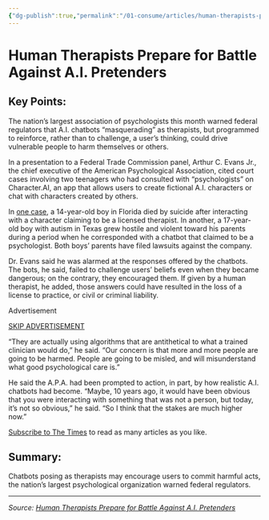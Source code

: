 ```yaml
---
{"dg-publish":true,"permalink":"/01-consume/articles/human-therapists-prepare-for-battle-against-a-i-pretenders/","title":"Human Therapists Prepare for Battle Against A.I. Pretenders"}
---
```



# Human Therapists Prepare for Battle Against A.I. Pretenders

## Key Points:
The nation’s largest association of psychologists this month warned federal regulators that A.I. chatbots “masquerading” as therapists, but programmed to reinforce, rather than to challenge, a user’s thinking, could drive vulnerable people to harm themselves or others.

In a presentation to a Federal Trade Commission panel, Arthur C. Evans Jr., the chief executive of the American Psychological Association, cited court cases involving two teenagers who had consulted with “psychologists” on Character.AI, an app that allows users to create fictional A.I. characters or chat with characters created by others.

In [one case](https://www.nytimes.com/2024/10/23/technology/characterai-lawsuit-teen-suicide.html), a 14-year-old boy in Florida died by suicide after interacting with a character claiming to be a licensed therapist. In another, a 17-year-old boy with autism in Texas grew hostile and violent toward his parents during a period when he corresponded with a chatbot that claimed to be a psychologist. Both boys’ parents have filed lawsuits against the company.

Dr. Evans said he was alarmed at the responses offered by the chatbots. The bots, he said, failed to challenge users’ beliefs even when they became dangerous; on the contrary, they encouraged them. If given by a human therapist, he added, those answers could have resulted in the loss of a license to practice, or civil or criminal liability.

Advertisement

[SKIP ADVERTISEMENT](https://www.nytimes.com/2025/02/24/health/#after-story-ad-1)

“They are actually using algorithms that are antithetical to what a trained clinician would do,” he said. “Our concern is that more and more people are going to be harmed. People are going to be misled, and will misunderstand what good psychological care is.”

He said the A.P.A. had been prompted to action, in part, by how realistic A.I. chatbots had become. “Maybe, 10 years ago, it would have been obvious that you were interacting with something that was not a person, but today, it’s not so obvious,” he said. “So I think that the stakes are much higher now.”

[Subscribe to The Times](https://www.nytimes.com/subscription?campaignId=8WXW7) to read as many articles as you like.

## Summary:
Chatbots posing as therapists may encourage users to commit harmful acts, the nation’s largest psychological organization warned federal regulators.

---

*Source: [Human Therapists Prepare for Battle Against A.I. Pretenders](https://www.nytimes.com/2025/02/24/health/ai-therapists-chatbots.html)*

